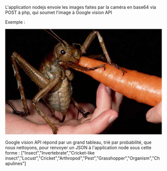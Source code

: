 L'application nodejs envoie les images faites par la caméra en base64 via POST à php, qui soumet l'image à Google vision API

Exemple :

![](https://github.com/eartsupbdx/naventure/blob/master/naventure_pi_app/pics/locusta.jpg?raw=true)

Google vision API répond par un grand tableau, trié par probabilité, que nous nettoyons, pour renvoyer un JSON à l'application node sous cette forme :
["Insect","Invertebrate","Cricket-like insect","Locust","Cricket","Arthropod","Pest","Grasshopper","Organism","Chapulines"]
